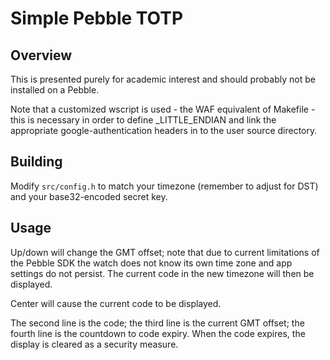 # Simple Pebble TOTP

## Overview
This is presented purely for academic interest and should probably not be installed on a Pebble.

Note that a customized wscript is used - the WAF equivalent of Makefile - this is necessary in order to define _LITTLE_ENDIAN and link the appropriate google-authentication headers in to the user source directory.

## Building

Modify `src/config.h` to match your timezone (remember to adjust for DST) and your base32-encoded secret key.

## Usage

Up/down will change the GMT offset; note that due to current limitations of the Pebble SDK the watch does not know its own time zone and app settings do not persist. The current code in the new timezone will then be displayed.

Center will cause the current code to be displayed.

The second line is the code; the third line is the current GMT offset; the fourth line is the countdown to code expiry. When the code expires, the display is cleared as a security measure.